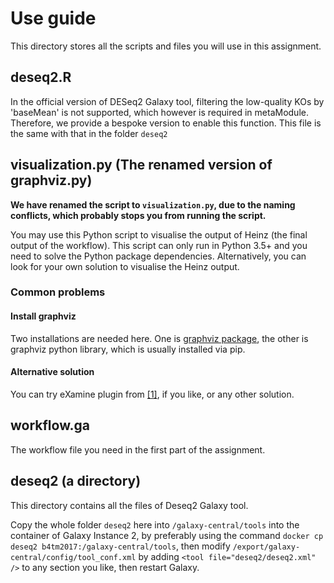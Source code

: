 # Use guide

This directory stores all the scripts and files you will use in this assignment.

## deseq2.R

In the official version of DESeq2 Galaxy tool, filtering the low-quality KOs by 'baseMean' is not supported, which however is
required in metaModule. Therefore, we provide a bespoke version to enable this function. This file is the same with that in the folder `deseq2`

## visualization.py (The renamed version of graphviz.py)

**We have renamed the script to `visualization.py`, due to the naming conflicts, which probably stops you from running the script.**

You may use this Python script to visualise the output of Heinz (the final output of the workflow). This script can only run
in Python 3.5+ and you need to solve the Python package dependencies. Alternatively, you can look for your own solution to
visualise the Heinz output.

### Common problems

#### Install graphviz

Two installations are needed here. One is [graphviz package](http://www.graphviz.org/), the other is graphviz python library, which is usually installed via pip.

#### Alternative solution

You can try eXamine plugin from [[1]](https://github.com/ibivu/B4TM-Galaxy-2017/blob/master/papers/metaModules.pdf), if you like, or any other solution.

## workflow.ga

The workflow file you need in the first part of the assignment.

## deseq2 (a directory)

This directory contains all the files of Deseq2 Galaxy tool.

Copy the whole folder `deseq2` here into `/galaxy-central/tools` into the container of Galaxy Instance 2, by preferably using the command `docker cp deseq2 b4tm2017:/galaxy-central/tools`, then modify `/export/galaxy-central/config/tool_conf.xml` by adding `<tool file="deseq2/deseq2.xml" />` to any section you like, then restart Galaxy.
